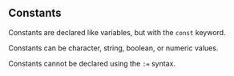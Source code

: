 ## Constants

Constants are declared like variables, but with the `const` keyword.

Constants can be character, string, boolean, or numeric values.

Constants cannot be declared using the `:=` syntax.